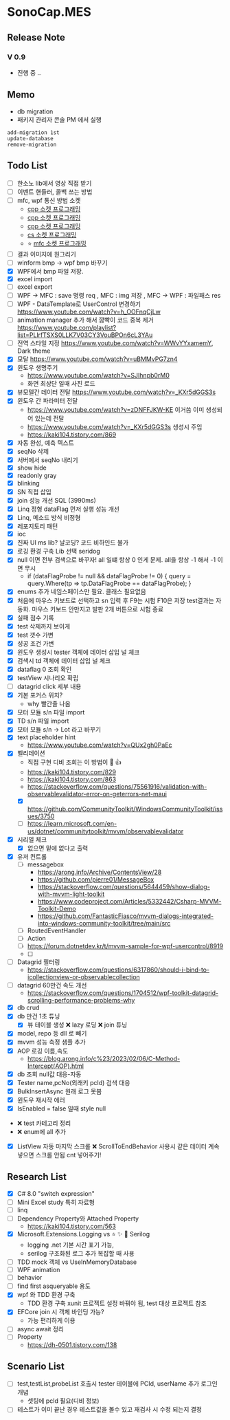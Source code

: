 # SonoCap.MES

## Release Note
### V 0.9
- 진행 중 ..

## Memo
- db migration
- 패키지 관리자 콘솔 PM 에서 실행
```
add-migration 1st
update-database
remove-migration
```

## Todo List
- [ ] 한소노 lib에서 영상 직접 받기
- [ ] 이벤트 핸들러, 콜백 쓰는 방법
- [ ] mfc, wpf 통신 방법 소켓
	- <a href="https://petra.tistory.com/613">cpp 소켓 프로그래밍</a>
	- <a href="https://learn.microsoft.com/ko-kr/windows/win32/winsock/finished-server-and-client-code">cpp 소켓 프로그래밍</a>
	- <a href="https://velog.io/@blanca/C-winsock2%EB%A5%BC-%EC%9D%B4%EC%9A%A9%ED%95%9C-%EC%86%8C%EC%BC%93-%ED%86%B5%EC%8B%A0-%EA%B5%AC%ED%98%84">cpp 소켓 프로그래밍</a>
	- <a href="https://www.youtube.com/playlist?list=PLlrfTSXS0LLL8dHVmURJiaf1ggZSFZV6u">cs 소켓 프로그래밍</a>
	- :star: <a href="https://zadd.tistory.com/32">mfc 소켓 프로그래밍</a>
- [ ] 결과 이미지에 원그리기
- [ ] winform bmp -> wpf bmp 바꾸기
- [X] WPF에서 bmp 파일 저장.
- [X] excel import
- [ ] excel export
- [ ] WPF -> MFC : save 명령 req , MFC : img 저장 , MFC -> WPF : 파일패스 res
- [ ] WPF - DataTemplate로 UserControl 변경하기 https://www.youtube.com/watch?v=h_OOFnqCjLw
- [ ] animation manager 추가 해서 깜빡이 코드 중복 제거 https://www.youtube.com/playlist?list=PLlrfTSXS0LLK7V03CY3VouBPOn6cL3YAu
- [ ] 전역 스타일 지정 https://www.youtube.com/watch?v=WWvYYxamemY, Dark theme
- [X] 모달 https://www.youtube.com/watch?v=uBMMvPG7zn4 
- [X] 윈도우 생명주기
	- https://www.youtube.com/watch?v=SJIhnpb0rM0
	- 화면 최상단 일때 사진 로드
- [X] 뷰모델간 데이터 전달 https://www.youtube.com/watch?v=_KXr5dGGS3s
- [X] 윈도우 간 파라미터 전달
	- https://www.youtube.com/watch?v=zDNFFJKW-KE 이거씀 이미 생성되어 있는데 전달
	- https://www.youtube.com/watch?v=_KXr5dGGS3s 생성시 주입
	- https://kaki104.tistory.com/869
- [X] 자동 완성, 예측 텍스트
- [X] seqNo 삭제
- [X] 서버에서 seqNo 내리기
- [X] show hide
- [X] readonly gray
- [X] blinking
- [X] SN 직접 삽입
- [X] join 성능 개선 SQL (3990ms)
- [X] Linq 정형 dataFlag 먼저 실행 성능 개선 
- [X] Linq, 메소드 방식 비정형
- [X] 레포지토리 패턴
- [X] ioc
- [X] 진짜 UI ms lib? 날코딩? 코드 비하인드 불가
- [X] 로깅 환경 구축 Lib 선택 seridog
- [X] null 이면 전부 검색으로 바꾸자! all 일떄 항상 0 인게 문제. all을 항상 -1 해서 -1 이면 무시
	- if (dataFlagProbe != null && dataFlagProbe != 0)
            {
                query = query.Where(tp => tp.DataFlagProbe == dataFlagProbe);
            }
- [X] enums 추가 네임스페이스만 필요. 클래스 필요없음
- [X] 처음에 마우스 키보드로 선택하고 sn 입력 후 F9는 시험 F10은 저장 test결과는 자동화. 마우스 키보드 안만지고 발판 2개 버튼으로 시험 종료
- [X] 실패 점수 기록
- [X] test 삭제까지 보이게
- [X] test 갯수 가변
- [X] 성공 조건 가변
- [X] 윈도우 생성시 tester 객체에 데이터 삽입 널 체크
- [X] 검색시 td 객체에 데이터 삽입 널 체크
- [X] dataflag 0 조회 확인
- [X] testView 시나리오 확립
- [ ] datagrid click 세부 내용
- [X] 기본 포커스 위치?
	- why 빨간줄 나옴
- [X] 모터 모듈 s/n 파일 import
- [X] TD s/n 파일 import
- [X] 모터 모듈 s/n -> Lot 라고 바꾸기
- [X] text placeholder hint
	- https://www.youtube.com/watch?v=QUx2gh0PaEc
- [X] 벨리데이션
	- 직접 구현 디비 조회는 이 방법이 :crown: :+1:
	- https://kaki104.tistory.com/829
	- https://kaki104.tistory.com/863
	- https://stackoverflow.com/questions/75561916/validation-with-observablevalidator-error-on-geterrors-net-maui
	- [X] https://github.com/CommunityToolkit/WindowsCommunityToolkit/issues/3750
	- [ ] https://learn.microsoft.com/en-us/dotnet/communitytoolkit/mvvm/observablevalidator
- [X] 시리얼 체크
	- [X] 없으면 밑에 없다고 출력
- [X] 유저 컨트롤
	- [ ] messagebox
		- https://arong.info/Archive/ContentsView/28
		- https://github.com/pierre01/MessageBox
		- https://stackoverflow.com/questions/5644459/show-dialog-with-mvvm-light-toolkit
		- https://www.codeproject.com/Articles/5332442/Csharp-MVVM-Toolkit-Demo
		- https://github.com/FantasticFiasco/mvvm-dialogs-integrated-into-windows-community-toolkit/tree/main/src
	- [ ] RoutedEventHandler
	- [ ] Action
	- [ ] https://forum.dotnetdev.kr/t/mvvm-sample-for-wpf-usercontrol/8919
	- [ ] 
- [ ] Datagrid 필터링
	- https://stackoverflow.com/questions/6317860/should-i-bind-to-icollectionview-or-observablecollection
- [ ] datagrid 60만건 속도 개선
	- https://stackoverflow.com/questions/1704512/wpf-toolkit-datagrid-scrolling-performance-problems-why
- [X] db crud
- [X] db 만건 1초 튜닝
	- [X] 뷰 테이블 생성
	:x: lazy 로딩
	:x: join 튜닝
- [X] model, repo 등 dll 로 빼기
- [X] mvvm 성능 측정 샘플 추가
- [X] AOP 로깅 이름,속도
	- https://blog.arong.info/c%23/2023/02/06/C-Method-Intercept(AOP).html
- [X] db 조회 null값 대응-자동
- [X] Tester name,pcNo(외래키 pcId) 검색 대응
- [X] BulkInsertAsync 원래 로그 못봄
- [X] 윈도우 재시작 에러
- [X] IsEnabled = false 일때 style null
- :x: test 카테고리 정리
- :x: enum에 all 추가
- [X] ListView 자동 마지막 스크롤 
	:x: ScrollToEndBehavior 사용시 같은 데이터 계속 넣으면 스크롤 안됨 cnt 넣어주기!
## Research List
- [X] C# 8.0 "switch expression"
- [ ] Mini Excel study 특히 자료형
- [ ] linq
- [ ] Dependency Property와 Attached Property
	- https://kaki104.tistory.com/563
- [X] Microsoft.Extensions.Logging vs :star: :sparkles: :crown: Serilog
	- logging .net 기본 시간 표기 가능,
	- serilog 구조화된 로그 추가 복잡할 때 사용
- [ ] TDD mock 객체 vs UseInMemoryDatabase
- [ ] WPF animation
- [ ] behavior
- [ ] find first asqueryable 용도
- [X] wpf 와 TDD 환경 구축
	- TDD 환경 구축 xunit 프로젝트 설정 바꿔야 됨, test 대상 프로젝트 참조
- [X] EFCore join 시 객체 바인딩 가능?
	- 가능 편리하게 이용
- [ ] async await 정리
- [ ] Property 
	- https://dh-0501.tistory.com/138

## Scenario List
- [ ] test,testList,probeList 호출시 tester 테이블에 PCId, userName 추가 로그인 개념
	- 셋팅에 pcId 필요(디비 정보)
- [ ] 테스트가 이미 끝난 경우 테스트값을 볼수 있고 재검사 시 수정 되는지 결정